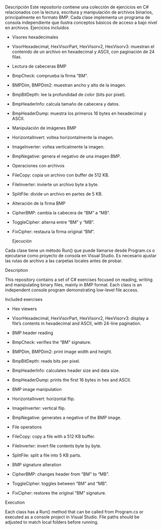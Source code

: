 Descripción
Este repositorio contiene una colección de ejercicios en C# relacionados con la lectura, escritura y manipulación de archivos binarios, principalmente en formato BMP.
Cada clase implementa un programa de consola independiente que ilustra conceptos básicos de acceso a bajo nivel en archivos.
Ejercicios incluidos

* Visores hexadecimales

* VisorHexadecimal, HexVisorPart, HexVisorv2, HexVisorv3: muestran el contenido de un archivo en hexadecimal y ASCII, con paginación de 24 filas.

* Lectura de cabeceras BMP

* BmpCheck: comprueba la firma “BM”.

* BMPDim, BMPDim2: muestran ancho y alto de la imagen.

* BmpBitDepth: lee la profundidad de color (bits por píxel).

* BmpHeaderInfo: calcula tamaño de cabecera y datos.

* BmpHeaderDump: muestra los primeros 16 bytes en hexadecimal y ASCII.

* Manipulación de imágenes BMP

* HorizontalInvert: voltea horizontalmente la imagen.

* ImageInverter: voltea verticalmente la imagen.

* BmpNegative: genera el negativo de una imagen BMP.

* Operaciones con archivos

* FileCopy: copia un archivo con buffer de 512 KB.

* FileInverter: invierte un archivo byte a byte.

* SplitFile: divide un archivo en partes de 5 KB.

* Alteración de la firma BMP

* CipherBMP: cambia la cabecera de “BM” a “MB”.

* ToggleCipher: alterna entre “BM” y “MB”.

* FixCipher: restaura la firma original “BM”.

  Ejecución

Cada clase tiene un método Run() que puede llamarse desde Program.cs o ejecutarse como proyecto de consola en Visual Studio.
Es necesario ajustar las rutas de archivo a las carpetas locales antes de probar.



Description

This repository contains a set of C# exercises focused on reading, writing and manipulating binary files, mainly in BMP format.
Each class is an independent console program demonstrating low-level file access.

Included exercises

* Hex viewers

* VisorHexadecimal, HexVisorPart, HexVisorv2, HexVisorv3: display a file’s contents in hexadecimal and ASCII, with 24-line pagination.

* BMP header reading

* BmpCheck: verifies the “BM” signature.

* BMPDim, BMPDim2: print image width and height.

* BmpBitDepth: reads bits per pixel.

* BmpHeaderInfo: calculates header size and data size.

* BmpHeaderDump: prints the first 16 bytes in hex and ASCII.

* BMP image manipulation

* HorizontalInvert: horizontal flip.

* ImageInverter: vertical flip.

* BmpNegative: generates a negative of the BMP image.

* File operations

* FileCopy: copy a file with a 512 KB buffer.

* FileInverter: invert file contents byte by byte.

* SplitFile: split a file into 5 KB parts.

* BMP signature alteration

* CipherBMP: changes header from “BM” to “MB”.

* ToggleCipher: toggles between “BM” and “MB”.

* FixCipher: restores the original “BM” signature.

Execution

Each class has a Run() method that can be called from Program.cs or executed as a console project in Visual Studio.
File paths should be adjusted to match local folders before running.
